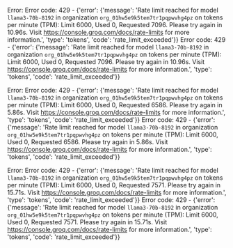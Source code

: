 Error: Error code: 429 - {'error': {'message': 'Rate limit reached for model `llama3-70b-8192` in organization `org_01hw5e9k5tem7tr1pqpwvhg4pz` on tokens per minute (TPM): Limit 6000, Used 0, Requested 7096. Please try again in 10.96s. Visit https://console.groq.com/docs/rate-limits for more information.', 'type': 'tokens', 'code': 'rate_limit_exceeded'}}
Error code: 429 - {'error': {'message': 'Rate limit reached for model `llama3-70b-8192` in organization `org_01hw5e9k5tem7tr1pqpwvhg4pz` on tokens per minute (TPM): Limit 6000, Used 0, Requested 7096. Please try again in 10.96s. Visit https://console.groq.com/docs/rate-limits for more information.', 'type': 'tokens', 'code': 'rate_limit_exceeded'}}

Error: Error code: 429 - {'error': {'message': 'Rate limit reached for model `llama3-70b-8192` in organization `org_01hw5e9k5tem7tr1pqpwvhg4pz` on tokens per minute (TPM): Limit 6000, Used 0, Requested 6586. Please try again in 5.86s. Visit https://console.groq.com/docs/rate-limits for more information.', 'type': 'tokens', 'code': 'rate_limit_exceeded'}}
Error code: 429 - {'error': {'message': 'Rate limit reached for model `llama3-70b-8192` in organization `org_01hw5e9k5tem7tr1pqpwvhg4pz` on tokens per minute (TPM): Limit 6000, Used 0, Requested 6586. Please try again in 5.86s. Visit https://console.groq.com/docs/rate-limits for more information.', 'type': 'tokens', 'code': 'rate_limit_exceeded'}}

Error: Error code: 429 - {'error': {'message': 'Rate limit reached for model `llama3-70b-8192` in organization `org_01hw5e9k5tem7tr1pqpwvhg4pz` on tokens per minute (TPM): Limit 6000, Used 0, Requested 7571. Please try again in 15.71s. Visit https://console.groq.com/docs/rate-limits for more information.', 'type': 'tokens', 'code': 'rate_limit_exceeded'}}
Error code: 429 - {'error': {'message': 'Rate limit reached for model `llama3-70b-8192` in organization `org_01hw5e9k5tem7tr1pqpwvhg4pz` on tokens per minute (TPM): Limit 6000, Used 0, Requested 7571. Please try again in 15.71s. Visit https://console.groq.com/docs/rate-limits for more information.', 'type': 'tokens', 'code': 'rate_limit_exceeded'}}

